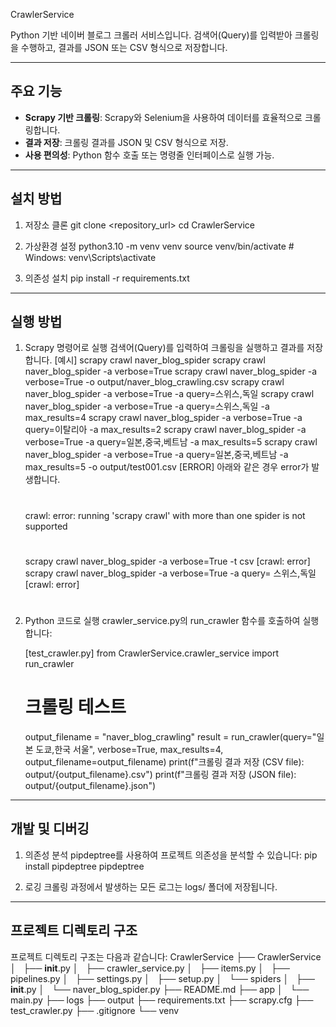 CrawlerService

Python 기반 네이버 블로그 크롤러 서비스입니다. 검색어(Query)를 입력받아 크롤링을 수행하고, 결과를 JSON 또는 CSV 형식으로 저장합니다.

---

## 주요 기능

- **Scrapy 기반 크롤링**: Scrapy와 Selenium을 사용하여 데이터를 효율적으로 크롤링합니다.
- **결과 저장**: 크롤링 결과를 JSON 및 CSV 형식으로 저장.
- **사용 편의성**: Python 함수 호출 또는 명령줄 인터페이스로 실행 가능.

---

## 설치 방법

1. 저장소 클론
   git clone <repository_url>
   cd CrawlerService

2. 가상환경 설정
   python3.10 -m venv venv
   source venv/bin/activate  # Windows: venv\Scripts\activate

3. 의존성 설치
   pip install -r requirements.txt

---

## 실행 방법

1. Scrapy 명령어로 실행
   검색어(Query)를 입력하여 크롤링을 실행하고 결과를 저장합니다.
   [예시]
   scrapy crawl naver_blog_spider
   scrapy crawl naver_blog_spider -a verbose=True
   scrapy crawl naver_blog_spider -a verbose=True -o output/naver_blog_crawling.csv
   scrapy crawl naver_blog_spider -a verbose=True -a query=스위스,독일
   scrapy crawl naver_blog_spider -a verbose=True -a query=스위스,독일 -a max_results=4
   scrapy crawl naver_blog_spider -a verbose=True -a query=이탈리아 -a max_results=2
   scrapy crawl naver_blog_spider -a verbose=True -a query=일본,중국,베트남 -a max_results=5
   scrapy crawl naver_blog_spider -a verbose=True -a query=일본,중국,베트남 -a max_results=5 -o output/test001.csv
   [ERROR]
   아래와 같은 경우 error가 발생합니다.
   # ######################################################################
   crawl: error: running 'scrapy crawl' with more than one spider is not supported
   # ######################################################################
   scrapy crawl naver_blog_spider -a verbose=True -t csv  [crawl: error]
   scrapy crawl naver_blog_spider -a verbose=True -a query= 스위스,독일  [crawl: error]
   # ######################################################################

2. Python 코드로 실행
   crawler_service.py의 run_crawler 함수를 호출하여 실행합니다:

   [test_crawler.py]
   from CrawlerService.crawler_service import run_crawler

   # 크롤링 테스트
   output_filename = "naver_blog_crawling"
   result = run_crawler(query="일본 도쿄,한국 서울", verbose=True, max_results=4, output_filename=output_filename)
   print(f"크롤링 결과 저장 (CSV file): output/{output_filename}.csv")
   print(f"크롤링 결과 저장 (JSON file): output/{output_filename}.json")

---

## 개발 및 디버깅

1. 의존성 분석
   pipdeptree를 사용하여 프로젝트 의존성을 분석할 수 있습니다:
   pip install pipdeptree
   pipdeptree

2. 로깅
   크롤링 과정에서 발생하는 모든 로그는 logs/ 폴더에 저장됩니다.

---

## 프로젝트 디렉토리 구조

프로젝트 디렉토리 구조는 다음과 같습니다:
CrawlerService
├── CrawlerService
│   ├── __init__.py
│   ├── crawler_service.py
│   ├── items.py
│   ├── pipelines.py
│   ├── settings.py
│   ├── setup.py
│   └── spiders
│       ├── __init__.py
│       └── naver_blog_spider.py
├── README.md
├── app
│   └── main.py
├── logs
├── output
├── requirements.txt
├── scrapy.cfg
├── test_crawler.py
├── .gitignore
└── venv
